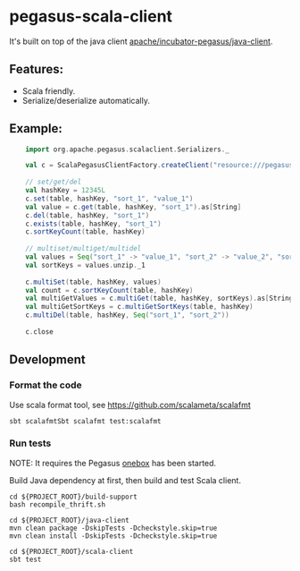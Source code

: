 <!--
Licensed to the Apache Software Foundation (ASF) under one
or more contributor license agreements.  See the NOTICE file
distributed with this work for additional information
regarding copyright ownership.  The ASF licenses this file
to you under the Apache License, Version 2.0 (the
"License"); you may not use this file except in compliance
with the License.  You may obtain a copy of the License at

http://www.apache.org/licenses/LICENSE-2.0

Unless required by applicable law or agreed to in writing,
software distributed under the License is distributed on an
"AS IS" BASIS, WITHOUT WARRANTIES OR CONDITIONS OF ANY
KIND, either express or implied.  See the License for the
specific language governing permissions and limitations
under the License.
-->
# pegasus-scala-client

It's built on top of the java client [apache/incubator-pegasus/java-client](https://github.com/apache/incubator-pegasus/tree/master/java-client).

## Features:

* Scala friendly.
* Serialize/deserialize automatically.

## Example:

```scala
    import org.apache.pegasus.scalaclient.Serializers._

    val c = ScalaPegasusClientFactory.createClient("resource:///pegasus.properties")
   
    // set/get/del
    val hashKey = 12345L
    c.set(table, hashKey, "sort_1", "value_1")
    val value = c.get(table, hashKey, "sort_1").as[String]
    c.del(table, hashKey, "sort_1")
    c.exists(table, hashKey, "sort_1") 
    c.sortKeyCount(table, hashKey)
    
    // multiset/multiget/multidel
    val values = Seq("sort_1" -> "value_1", "sort_2" -> "value_2", "sort_3" -> "value_3")
    val sortKeys = values.unzip._1 
    
    c.multiSet(table, hashKey, values)
    val count = c.sortKeyCount(table, hashKey)
    val multiGetValues = c.multiGet(table, hashKey, sortKeys).as[String]
    val multiGetSortKeys = c.multiGetSortKeys(table, hashKey)
    c.multiDel(table, hashKey, Seq("sort_1", "sort_2"))
    
    c.close
```

## Development

### Format the code

Use scala format tool, see https://github.com/scalameta/scalafmt
```
sbt scalafmtSbt scalafmt test:scalafmt
```

### Run tests

NOTE: It requires the Pegasus [onebox](https://pegasus.apache.org/overview/onebox/) has been started.

Build Java dependency at first, then build and test Scala client.
```
cd ${PROJECT_ROOT}/build-support
bash recompile_thrift.sh

cd ${PROJECT_ROOT}/java-client
mvn clean package -DskipTests -Dcheckstyle.skip=true
mvn clean install -DskipTests -Dcheckstyle.skip=true

cd ${PROJECT_ROOT}/scala-client
sbt test
```
